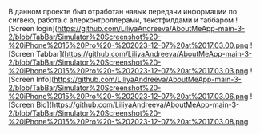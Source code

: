 В данном проекте был отработан навык передачи информации по сигвею, работа с алерконтроллерами, текстфилдами и таббаром 
![Screen login](https://github.com/LiliyaAndreeva/AboutMeApp-main-3-2/blob/TabBar/Simulator%20Screenshot%20-%20iPhone%2015%20Pro%20-%202023-12-07%20at%2017.03.00.png
![Screen Tabbar](https://github.com/LiliyaAndreeva/AboutMeApp-main-3-2/blob/TabBar/Simulator%20Screenshot%20-%20iPhone%2015%20Pro%20-%202023-12-07%20at%2017.03.03.png
![Screen Info](https://github.com/LiliyaAndreeva/AboutMeApp-main-3-2/blob/TabBar/Simulator%20Screenshot%20-%20iPhone%2015%20Pro%20-%202023-12-07%20at%2017.03.06.png
![Screen Bio](https://github.com/LiliyaAndreeva/AboutMeApp-main-3-2/blob/TabBar/Simulator%20Screenshot%20-%20iPhone%2015%20Pro%20-%202023-12-07%20at%2017.03.08.png
